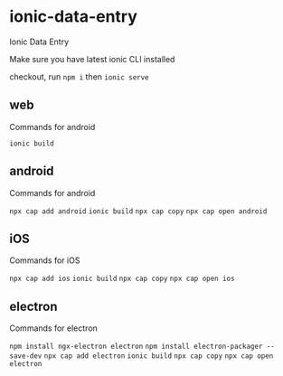 # ionic-data-entry
Ionic Data Entry

Make sure you have latest ionic CLI installed

checkout, run `npm i` then `ionic serve`

## web

Commands for android

`ionic build`

## android

Commands for android

`npx cap add android`
`ionic build`
`npx cap copy`
`npx cap open android`

## iOS

Commands for iOS

`npx cap add ios`
`ionic build`
`npx cap copy`
`npx cap open ios`

## electron

Commands for electron

`npm install ngx-electron electron`
`npm install electron-packager --save-dev`
`npx cap add electron`
`ionic build`
`npx cap copy`
`npx cap open electron`